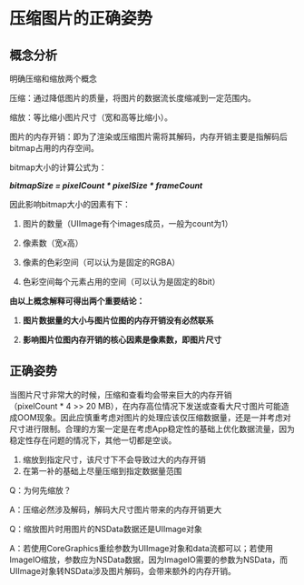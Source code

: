 # 压缩图片的正确姿势

## 概念分析

明确压缩和缩放两个概念

压缩：通过降低图片的质量，将图片的数据流长度缩减到一定范围内。

缩放：等比缩小图片尺寸（宽和高等比缩小）。

图片的内存开销：即为了渲染或压缩图片需将其解码，内存开销主要是指解码后bitmap占用的内存空间。

bitmap大小的计算公式为：

_**bitmapSize = pixelCount \* pixelSize \* frameCount**_

因此影响bitmap大小的因素有下：

1.  图片的数量（UIImage有个images成员，一般为count为1）
    
2.  像素数（宽x高）
    
3.  像素的色彩空间（可以认为是固定的RGBA）
    
4.  色彩空间每个元素占用的空间（可以认为是固定的8bit）
    

**由以上概念解释可得出两个重要结论：**

1.  **图片数据量的大小与图片位图的内存开销没有必然联系**
    
2.  **影响图片位图内存开销的核心因素是像素数，即图片尺寸**


## 正确姿势

当图片尺寸非常大的时候，压缩和查看均会带来巨大的内存开销（pixelCount \* 4 >> 20 MB），在内存高位情况下发送或查看大尺寸图片可能造成OOM现象。因此应慎重考虑对图片的处理应该仅压缩数据量，还是一并考虑对尺寸进行限制。合理的方案一定是在考虑App稳定性的基础上优化数据流量，因为稳定性存在问题的情况下，其他一切都是空谈。

1.  缩放到指定尺寸，该尺寸下不会导致过大的内存开销
2.  在第一补的基础上尽量压缩到指定数据量范围
    

Q：为何先缩放？

A：压缩必然涉及解码，解码大尺寸图片带来的内存开销更大

Q：缩放图片时用图片的NSData数据还是UIImage对象

A：若使用CoreGraphics重绘参数为UIImage对象和data流都可以；若使用ImageIO缩放，参数应为NSData数据，因为ImageIO需要的参数为NSData，而UIImage对象转NSData涉及图片解码，会带来额外的内存开销。
